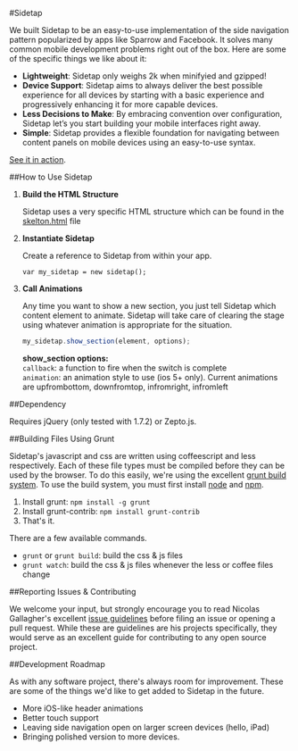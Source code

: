 #Sidetap

We built Sidetap to be an easy-to-use implementation of the side navigation pattern popularized by apps like Sparrow and Facebook. It solves many common mobile development problems right out of the box. Here are some of the specific things we like about it:

- **Lightweight**: Sidetap only weighs 2k when minifyied and gzipped!
- **Device Support**: Sidetap aims to always deliver the best possible experience for all devices by starting with a basic experience and progressively enhancing it for more capable devices.
- **Less Decisions to Make**: By embracing convention over configuration, Sidetap let’s you start building your mobile interfaces right away.
- **Simple**: Sidetap provides a flexible foundation for navigating between content panels on mobile devices using an easy-to-use syntax.

[See it in action](http://harvesthq.github.com/Sidetap/demo/stonehenge/index.html).

##How to Use Sidetap

1. **Build the HTML Structure**
    
    Sidetap uses a very specific HTML structure which can be found in the [skelton.html](https://github.com/harvesthq/Sidetap/blob/master/src/skeleton.html) file

2. **Instantiate Sidetap**
    
    Create a reference to Sidetap from within your app.
    
    ``var my_sidetap = new sidetap();``

3. **Call Animations**

    Any time you want to show a new section, you just tell Sidetap which content element to animate. Sidetap will take care of clearing the stage using whatever animation is appropriate for the situation.
    
    ```javascript
    my_sidetap.show_section(element, options);
    ```
    
    **show_section options:**  
    ``callback``: a function to fire when the switch is complete  
    ``animation``: an animation style to use (ios 5+ only). Current animations are upfrombottom, downfromtop, infromright, infromleft

##Dependency

Requires jQuery (only tested with 1.7.2) or Zepto.js.

##Building Files Using Grunt

Sidetap's javascript and css are written using coffeescript and less respectively. Each of these file types must be compiled before they can be used by the browser. To do this easily, we're using the excellent [grunt build system](https://github.com/cowboy/grunt). To use the build system, you must first install [node](http://nodejs.org/) and [npm](http://npmjs.org/).

1. Install grunt: ``npm install -g grunt``
2. Install grunt-contrib: ``npm install grunt-contrib``
3. That's it.

There are a few available commands.

- ``grunt`` or ``grunt build``: build the css & js files
- ``grunt watch``: build the css & js files whenever the less or coffee files change

##Reporting Issues & Contributing

We welcome your input, but strongly encourage you to read Nicolas Gallagher's excellent [issue guidelines](https://github.com/necolas/issue-guidelines/blob/master/README.md) before filing an issue or opening a pull request. While these are guidelines are his projects specifically, they would serve as an excellent guide for contributing to any open source project.

##Development Roadmap

As with any software project, there's always room for improvement. These are some of the things we'd like to get added to Sidetap in the future.

- More iOS-like header animations
- Better touch support
- Leaving side navigation open on larger screen devices (hello, iPad)
- Bringing polished version to more devices.